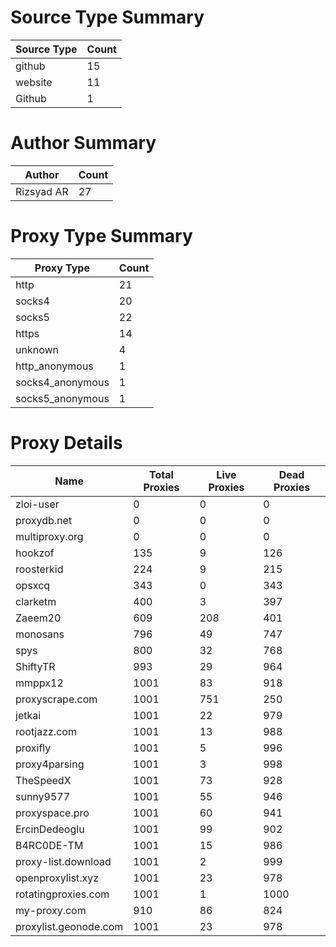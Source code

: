 # Source Type Summary

| Source Type | Count |
|-------------|-------|
| github | 15 |
| website | 11 |
| Github | 1 |


# Author Summary

| Author | Count |
|--------|-------|
| Rizsyad AR | 27 |


# Proxy Type Summary

| Proxy Type | Count |
|------------|-------|
| http | 21 |
| socks4 | 20 |
| socks5 | 22 |
| https | 14 |
| unknown | 4 |
| http_anonymous | 1 |
| socks4_anonymous | 1 |
| socks5_anonymous | 1 |


# Proxy Details

| Name | Total Proxies | Live Proxies | Dead Proxies |
|------|---------------|--------------|---------------|
| zloi-user | 0 | 0 | 0 |
| proxydb.net | 0 | 0 | 0 |
| multiproxy.org | 0 | 0 | 0 |
| hookzof | 135 | 9 | 126 |
| roosterkid | 224 | 9 | 215 |
| opsxcq | 343 | 0 | 343 |
| clarketm | 400 | 3 | 397 |
| Zaeem20 | 609 | 208 | 401 |
| monosans | 796 | 49 | 747 |
| spys | 800 | 32 | 768 |
| ShiftyTR | 993 | 29 | 964 |
| mmppx12 | 1001 | 83 | 918 |
| proxyscrape.com | 1001 | 751 | 250 |
| jetkai | 1001 | 22 | 979 |
| rootjazz.com | 1001 | 13 | 988 |
| proxifly | 1001 | 5 | 996 |
| proxy4parsing | 1001 | 3 | 998 |
| TheSpeedX | 1001 | 73 | 928 |
| sunny9577 | 1001 | 55 | 946 |
| proxyspace.pro | 1001 | 60 | 941 |
| ErcinDedeoglu | 1001 | 99 | 902 |
| B4RC0DE-TM | 1001 | 15 | 986 |
| proxy-list.download | 1001 | 2 | 999 |
| openproxylist.xyz | 1001 | 23 | 978 |
| rotatingproxies.com | 1001 | 1 | 1000 |
| my-proxy.com | 910 | 86 | 824 |
| proxylist.geonode.com | 1001 | 23 | 978 |

